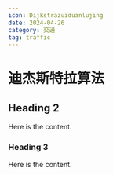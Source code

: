 ```yaml
---
icon: Dijkstrazuiduanlujing
date: 2024-04-26
category: 交通
tag: traffic
---
```


# 迪杰斯特拉算法

## Heading 2

Here is the content.

### Heading 3

Here is the content.
